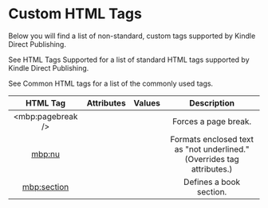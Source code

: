 # Custom HTML Tags

Below you will find a list of non-standard, custom tags supported by Kindle Direct Publishing. 

See HTML Tags Supported for a list of standard HTML tags supported by Kindle Direct Publishing. 

See Common HTML tags for a list of the commonly used tags. 

|     HTML Tag      | Attributes | Values | Description |
|:-----------------:|:----------:|:------:|:-----------:|
| <mbp:pagebreak /> |            |        | Forces a page break. |
|     <mbp:nu>      |            |        | Formats enclosed text as "not underlined." (Overrides <font> tag attributes.) |
|   <mbp:section>   |            |        | Defines a book section. |
